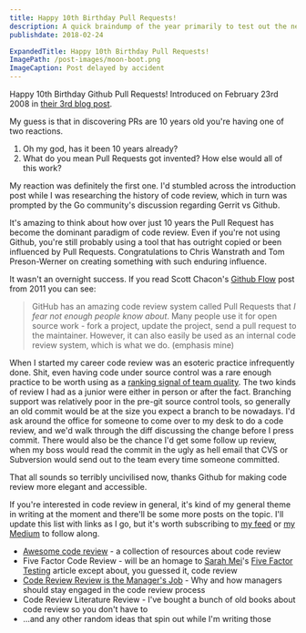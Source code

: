 ```yaml
---
title: Happy 10th Birthday Pull Requests!
description: A quick braindump of the year primarily to test out the new blogging feature I built for my site.
publishdate: 2018-02-24

ExpandedTitle: Happy 10th Birthday Pull Requests!
ImagePath: /post-images/moon-boot.png
ImageCaption: Post delayed by accident
---
```

Happy 10th Birthday Github Pull Requests! Introduced on February 23rd 2008 in [their 3rd blog post](https://github.com/blog/3-oh-yeah-there-s-pull-requests-now).

My guess is that in discovering PRs are 10 years old you're having one of two reactions.

1. Oh my god, has it been 10 years already?
2. What do you mean Pull Requests got invented? How else would all of this work?

My reaction was definitely the first one. I'd stumbled across the introduction post while I was researching the history of code review, which in turn was prompted by the Go community's discussion regarding Gerrit vs Github. 

It's amazing to think about how over just 10 years the Pull Request has become the dominant paradigm of code review. Even if you're not using Github, you're still probably using a tool that has outright copied or been influenced by Pull Requests. Congratulations to Chris Wanstrath and Tom Preson-Werner on creating something with such enduring influence.

It wasn't an overnight success. If you read Scott Chacon's [Github Flow](http://scottchacon.com/2011/08/31/github-flow.html) post from 2011 you can see:

> GitHub has an amazing code review system called Pull Requests that *I fear not enough people know about*. Many people use it for open source work - fork a project, update the project, send a pull request to the maintainer. However, it can also easily be used as an internal code review system, which is what we do. (emphasis mine)

When I started my career code review was an esoteric practice infrequently done. Shit, even having code under source control was a rare enough practice to be worth using as a [ranking signal of team quality](https://www.joelonsoftware.com/2000/08/09/the-joel-test-12-steps-to-better-code/). The two kinds of review I had as a junior were either in person or after the fact. Branching support was relatively poor in the pre-git source control tools, so generally an old commit would be at the size you expect a branch to be nowadays. I'd ask around the office for someone to come over to my desk to do a code review, and we'd walk through the diff discussing the change before I press commit. There would also be the chance I'd get some follow up review, when my boss would read the commit in the ugly as hell email that CVS or Subversion would send out to the team every time someone committed.

That all sounds so terribly uncivilised now, thanks Github for making code review more elegant and accessible.

If you're interested in code review in general, it's kind of my general theme in writing at the moment and there'll be some more posts on the topic. I'll update this list with links as I go, but it's worth subscribing to [my feed](https://johnbarton.co/feed.xml) or [my Medium](https://medium.com/@johnbarton) to follow along.

* [Awesome code review](https://github.com/joho/awesome-code-review) - a collection of resources about code review
* Five Factor Code Review - will be an homage to [Sarah Mei](https://twitter.com/sarahmei)'s [Five Factor Testing](https://www.devmynd.com/blog/five-factor-testing/) article except about, you guessed it, code review
* [Code Review Review is the Manager's Job](https://hecate.co/blog/code-review-review-is-the-managers-job) - Why and how managers should stay engaged in the code review process
* Code Review Literature Review - I've bought a bunch of old books about code review so you don't have to
* ...and any other random ideas that spin out while I'm writing those
